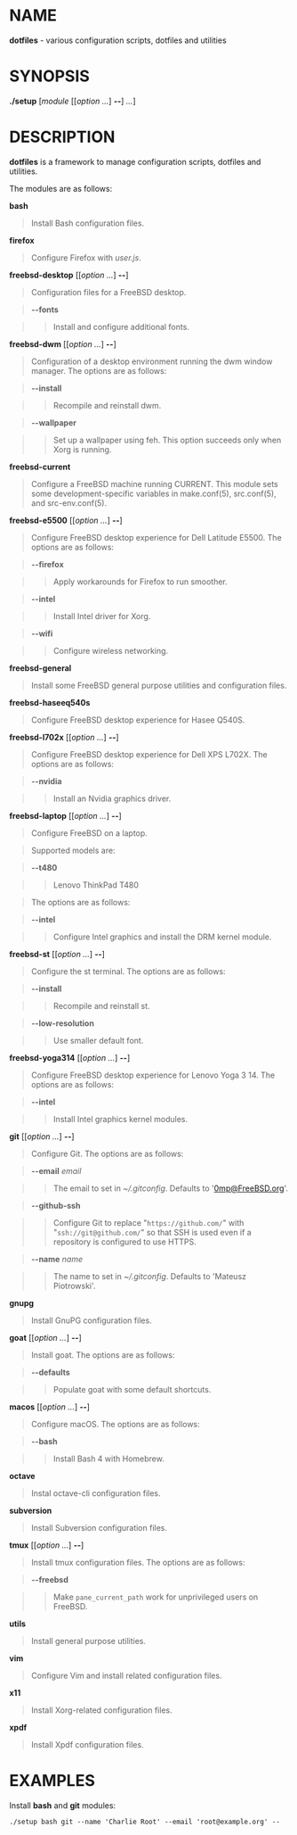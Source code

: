 # NAME

**dotfiles** - various configuration scripts, dotfiles and utilities

# SYNOPSIS

**./setup**
\[*module* \[\[*option ...*] **--**] *...*]

# DESCRIPTION

**dotfiles**
is a framework to manage configuration scripts, dotfiles and utilities.

The modules are as follows:

**bash**

> Install Bash
> configuration files.

**firefox**

> Configure Firefox with
> *user.js*.

**freebsd-desktop** \[\[*option ...*] **--**]

> Configuration files for a
> FreeBSD
> desktop.

> **--fonts**

> > Install and configure additional fonts.

**freebsd-dwm** \[\[*option ...*] **--**]

> Configuration of a desktop environment running the dwm window manager.
> The options are as follows:

> **--install**

> > Recompile and reinstall dwm.

> **--wallpaper**

> > Set up a wallpaper using feh.
> > This option succeeds only when Xorg is running.

**freebsd-current**

> Configure a
> FreeBSD
> machine running CURRENT.
> This module sets some development-specific variables in
> make.conf(5),
> src.conf(5),
> and
> src-env.conf(5).

**freebsd-e5500** \[\[*option ...*] **--**]

> Configure
> FreeBSD
> desktop experience for Dell Latitude E5500.
> The options are as follows:

> **--firefox**

> > Apply workarounds for Firefox to run smoother.

> **--intel**

> > Install Intel driver for Xorg.

> **--wifi**

> > Configure wireless networking.

**freebsd-general**

> Install some
> FreeBSD
> general purpose utilities and configuration files.

**freebsd-haseeq540s**

> Configure
> FreeBSD
> desktop experience for Hasee Q540S.

**freebsd-l702x** \[\[*option ...*] **--**]

> Configure
> FreeBSD
> desktop experience for Dell XPS L702X.
> The options are as follows:

> **--nvidia**

> > Install an Nvidia graphics driver.

**freebsd-laptop** \[\[*option ...*] **--**]

> Configure
> FreeBSD
> on a laptop.

> Supported models are:

> **--t480**

> > Lenovo ThinkPad T480

> The options are as follows:

> **--intel**

> > Configure Intel graphics and install the DRM kernel module.

**freebsd-st** \[\[*option ...*] **--**]

> Configure the st terminal.
> The options are as follows:

> **--install**

> > Recompile and reinstall st.

> **--low-resolution**

> > Use smaller default font.

**freebsd-yoga314** \[\[*option ...*] **--**]

> Configure
> FreeBSD
> desktop experience for Lenovo Yoga 3 14.
> The options are as follows:

> **--intel**

> > Install Intel graphics kernel modules.

**git** \[\[*option ...*] **--**]

> Configure Git.
> The options are as follows:

> **--email** *email*

> > The email to set in
> > *~/.gitconfig*.
> > Defaults to
> > '0mp@FreeBSD.org'.

> **--github-ssh**

> > Configure Git to replace
> > "`https://github.com/`"
> > with
> > "`ssh://git@github.com/`"
> > so that SSH is used even if a repository is configured to use HTTPS.

> **--name** *name*

> > The name to set in
> > *~/.gitconfig*.
> > Defaults to
> > 'Mateusz Piotrowski'.

**gnupg**

> Install GnuPG configuration files.

**goat** \[\[*option ...*] **--**]

> Install goat.
> The options are as follows:

> **--defaults**

> > Populate goat with some default shortcuts.

**macos** \[\[*option ...*] **--**]

> Configure macOS.
> The options are as follows:

> **--bash**

> > Install Bash 4 with Homebrew.

**octave**

> Instal octave-cli configuration files.

**subversion**

> Install Subversion configuration files.

**tmux** \[\[*option ...*] **--**]

> Install tmux configuration files.
> The options are as follows:

> **--freebsd**

> > Make
> > `pane_current_path`
> > work for unprivileged users on
> > FreeBSD.

**utils**

> Install general purpose utilities.

**vim**

> Configure Vim and install related configuration files.

**x11**

> Install Xorg-related configuration files.

**xpdf**

> Install Xpdf configuration files.

# EXAMPLES

Install
**bash**
and
**git**
modules:

	./setup bash git --name 'Charlie Root' --email 'root@example.org' --

